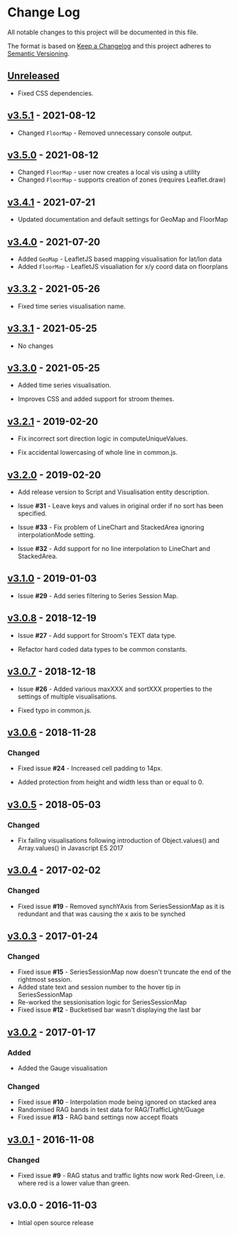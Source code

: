 # Change Log
All notable changes to this project will be documented in this file.

The format is based on [Keep a Changelog](http://keepachangelog.com/) 
and this project adheres to [Semantic Versioning](http://semver.org/).

## [Unreleased]


* Fixed CSS dependencies.


## [v3.5.1] - 2021-08-12

* Changed `FloorMap` - Removed unnecessary console output.

## [v3.5.0] - 2021-08-12

* Changed `FloorMap` - user now creates a local vis using a utility
* Changed `FloorMap` - supports creation of zones (requires Leaflet.draw)


## [v3.4.1] - 2021-07-21

* Updated documentation and default settings for GeoMap and FloorMap


## [v3.4.0] - 2021-07-20

* Added `GeoMap` - LeafletJS based mapping visualisation for lat/lon data
* Added `FloorMap` - LeafletJS visualiation for x/y coord data on floorplans

## [v3.3.2] - 2021-05-26

* Fixed time series visualisation name.


## [v3.3.1] - 2021-05-25

* No changes


## [v3.3.0] - 2021-05-25

* Added time series visualisation.

* Improves CSS and added support for stroom themes.


## [v3.2.1] - 2019-02-20

* Fix incorrect sort direction logic in computeUniqueValues.

* Fix accidental lowercasing of whole line in common.js.


## [v3.2.0] - 2019-02-20

* Add release version to Script and Visualisation entity description.

* Issue **#31** - Leave keys and values in original order if no sort has been specified.

* Issue **#33** - Fix problem of LineChart and StackedArea ignoring interpolationMode setting.

* Issue **#32** - Add support for no line interpolation to LineChart and StackedArea.


## [v3.1.0] - 2019-01-03

* Issue **#29** - Add series filtering to Series Session Map.


## [v3.0.8] - 2018-12-19

* Issue **#27** - Add support for Stroom's TEXT data type.

* Refactor hard coded data types to be common constants.


## [v3.0.7] - 2018-12-18

* Issue **#26** - Added various maxXXX and sortXXX properties to the settings of multiple visualisations.

* Fixed typo in common.js.


## [v3.0.6] - 2018-11-28

### Changed

* Fixed issue **#24** - Increased cell padding to 14px.

* Added protection from height and width less than or equal to 0.


## [v3.0.5] - 2018-05-03

### Changed

* Fix failing visualisations following introduction of Object.values() and Array.values() in Javascript ES 2017


## [v3.0.4] - 2017-02-02

### Changed

* Fixed issue **#19** - Removed synchYAxis from SeriesSessionMap as it is redundant and that was causing the x axis to be synched


## [v3.0.3] - 2017-01-24

### Changed

* Fixed issue **#15** - SeriesSessionMap now doesn't truncate the end of the rightmost session.
* Added state text and session number to the hover tip in SeriesSessionMap
* Re-worked the sessionisation logic for SeriesSessionMap
* Fixed issue **#12** - Bucketised bar wasn't displaying the last bar


## [v3.0.2] - 2017-01-17

### Added

* Added the Gauge visualisation

### Changed

* Fixed issue **#10** - Interpolation mode being ignored on stacked area
* Randomised RAG bands in test data for RAG/TrafficLight/Guage
* Fixed issue **#13** - RAG band settings now accept floats


## [v3.0.1] - 2016-11-08

### Changed

* Fixed issue **#9** - RAG status and traffic lights now work Red-Green, i.e. where red is a lower value than green.


## v3.0.0 - 2016-11-03

* Intial open source release

[Unreleased]: https://github.com/gchq/stroom-visualisations-dev/compare/v3.5.1...HEAD
[v3.5.1]: https://github.com/gchq/stroom-visualisations-dev/compare/v3.5.0...v3.5.1
[v3.5.0]: https://github.com/gchq/stroom-visualisations-dev/compare/v3.4.1...v3.5.0
[v3.4.1]: https://github.com/gchq/stroom-visualisations-dev/compare/v3.4.0...v3.4.1
[v3.4.0]: https://github.com/gchq/stroom-visualisations-dev/compare/v3.3.2...v3.4.0
[v3.3.2]: https://github.com/gchq/stroom-visualisations-dev/compare/v3.3.1...v3.3.2
[v3.3.1]: https://github.com/gchq/stroom-visualisations-dev/compare/v3.3.0...v3.3.1
[v3.3.0]: https://github.com/gchq/stroom-visualisations-dev/compare/v3.2.1...v3.3.0
[v3.2.1]: https://github.com/gchq/stroom-visualisations-dev/compare/v3.2.0...v3.2.1
[v3.2.0]: https://github.com/gchq/stroom-visualisations-dev/compare/v3.1.0...v3.2.0
[v3.1.0]: https://github.com/gchq/stroom-visualisations-dev/compare/v3.0.8...v3.1.0
[v3.0.8]: https://github.com/gchq/stroom-visualisations-dev/compare/v3.0.7...v3.0.8
[v3.0.7]: https://github.com/gchq/stroom-visualisations-dev/compare/v3.0.6...v3.0.7
[v3.0.6]: https://github.com/gchq/stroom-visualisations-dev/compare/v3.0.5...v3.0.6
[v3.0.5]: https://github.com/gchq/stroom-visualisations-dev/compare/v3.0.4...v3.0.5
[v3.0.4]: https://github.com/gchq/stroom-visualisations-dev/compare/v3.0.3...v3.0.4
[v3.0.3]: https://github.com/gchq/stroom-visualisations-dev/compare/v3.0.2...v3.0.3
[v3.0.2]: https://github.com/gchq/stroom-visualisations-dev/compare/v3.0.1...v3.0.2
[v3.0.1]: https://github.com/gchq/stroom-visualisations-dev/compare/v3.0.0...v3.0.1

